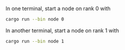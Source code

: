 
In one terminal, start a node on rank 0 with

```bash
cargo run --bin node 0
```

In another terminal, start a node on rank 1 with

```bash
cargo run --bin node 1
``` 
